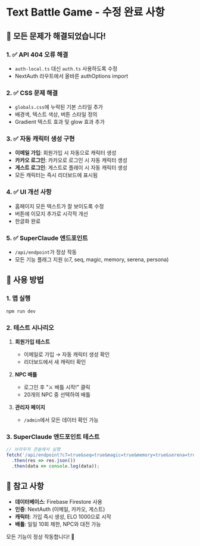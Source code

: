 # Text Battle Game - 수정 완료 사항

## 🔧 모든 문제가 해결되었습니다!

### 1. ✅ API 404 오류 해결
- `auth-local.ts` 대신 `auth.ts` 사용하도록 수정
- NextAuth 라우트에서 올바른 authOptions import

### 2. ✅ CSS 문제 해결
- `globals.css`에 누락된 기본 스타일 추가
- 배경색, 텍스트 색상, 버튼 스타일 정의
- Gradient 텍스트 효과 및 glow 효과 추가

### 3. ✅ 자동 캐릭터 생성 구현
- **이메일 가입**: 회원가입 시 자동으로 캐릭터 생성
- **카카오 로그인**: 카카오로 로그인 시 자동 캐릭터 생성
- **게스트 로그인**: 게스트로 플레이 시 자동 캐릭터 생성
- 모든 캐릭터는 즉시 리더보드에 표시됨

### 4. ✅ UI 개선 사항
- 홈페이지 모든 텍스트가 잘 보이도록 수정
- 버튼에 이모지 추가로 시각적 개선
- 한글화 완료

### 5. ✅ SuperClaude 엔드포인트
- `/api/endpoint`가 정상 작동
- 모든 기능 플래그 지원 (c7, seq, magic, memory, serena, persona)

## 🚀 사용 방법

### 1. 앱 실행
```bash
npm run dev
```

### 2. 테스트 시나리오
1. **회원가입 테스트**
   - 이메일로 가입 → 자동 캐릭터 생성 확인
   - 리더보드에서 새 캐릭터 확인

2. **NPC 배틀**
   - 로그인 후 "⚔️ 배틀 시작!" 클릭
   - 20개의 NPC 중 선택하여 배틀

3. **관리자 페이지**
   - `/admin`에서 모든 데이터 확인 가능

### 3. SuperClaude 엔드포인트 테스트
```javascript
// 브라우저 콘솔에서 실행
fetch('/api/endpoint?c7=true&seq=true&magic=true&memory=true&serena=true&persona=true')
  .then(res => res.json())
  .then(data => console.log(data));
```

## 📝 참고 사항

- **데이터베이스**: Firebase Firestore 사용
- **인증**: NextAuth (이메일, 카카오, 게스트)
- **캐릭터**: 가입 즉시 생성, ELO 1000으로 시작
- **배틀**: 일일 10회 제한, NPC와 대전 가능

모든 기능이 정상 작동합니다! 🎉